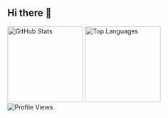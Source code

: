 ## Hi there 👋

<!--
**deriito/deriito** is a ✨ _special_ ✨ repository because its `README.md` (this file) appears on your GitHub profile.

Here are some ideas to get you started:

- 🔭 I’m currently working on ...
- 🌱 I’m currently learning ...
- 👯 I’m looking to collaborate on ...
- 🤔 I’m looking for help with ...
- 💬 Ask me about ...
- 📫 How to reach me: ...
- 😄 Pronouns: ...
- ⚡ Fun fact: ...
-->

<img height="170px" src="https://github-readme-stats.vercel.app/api?username=deriito&count_private=true&include_all_commits=true&show_icons=true" alt="GitHub Stats" /> <img height="170px" src="https://github-readme-stats.vercel.app/api/top-langs/?username=deriito&layout=compact" alt="Top Languages" />
<br/>
<img src="https://komarev.com/ghpvc/?username=deriito&style=for-the-badge" alt="Profile Views" />
